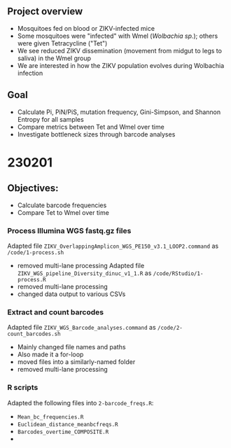 ## Project overview
 - Mosquitoes fed on blood or ZIKV-infected mice
 - Some mosquitoes were "infected" with Wmel (*Wolbachia sp.*); others were given Tetracycline ("Tet")
 - We see reduced ZIKV dissemination (movement from midgut to legs to saliva) in the Wmel group
 - We are interested in how the ZIKV population evolves during Wolbachia infection

## Goal
 - Calculate Pi, PiN/PiS, mutation frequency, Gini-Simpson, and Shannon Entropy for all samples
 - Compare metrics between Tet and Wmel over time
 - Investigate bottleneck sizes through barcode analyses

# 230201
## Objectives:
 - Calculate barcode frequencies
 - Compare Tet to Wmel over time

### Process Illumina WGS fastq.gz files
Adapted file `ZIKV_OverlappingAmplicon_WGS_PE150_v3.1_LOOP2.command` as `/code/1-process.sh`
 - removed multi-lane processing
Adapted file `ZIKV_WGS_pipeline_Diversity_dinuc_v1_1.R` as `/code/RStudio/1-process.R`
 - removed multi-lane processing
 - changed data output to various CSVs

### Extract and count barcodes
Adapted file `ZIKV_WGS_Barcode_analyses.command` as `/code/2-count_barcodes.sh`
 - Mainly changed file names and paths
 - Also made it a for-loop
 - moved files into a similarly-named folder
 - removed multi-lane processing

### R scripts
Adapted the following files into `2-barcode_freqs.R`:
 - `Mean_bc_frequencies.R`
 - `Euclidean_distance_meanbcfreqs.R`
 - `Barcodes_overtime_COMPOSITE.R`
 - 